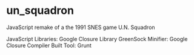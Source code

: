 un_squadron
===========
JavaScript remake of a the 1991 SNES game U.N. Squadron

JavaScript Libraries:
    Google Closure Library
    GreenSock
Minifier:
  Google Closure Compiler
Built Tool: 
  Grunt
